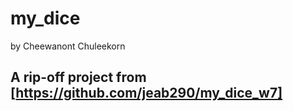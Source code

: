 # my_dice

by Cheewanont Chuleekorn

## A rip-off project from [https://github.com/jeab290/my_dice_w7]
